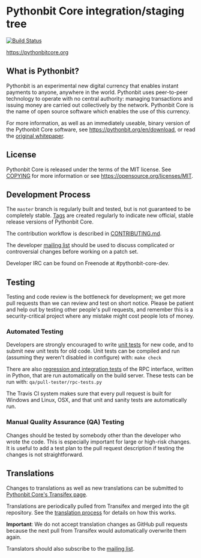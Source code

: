 Pythonbit Core integration/staging tree
=====================================

[![Build Status](https://travis-ci.org/pythonbit/pythonbit.svg?branch=master)](https://travis-ci.org/pythonbit/pythonbit)

https://pythonbitcore.org

What is Pythonbit?
----------------

Pythonbit is an experimental new digital currency that enables instant payments to
anyone, anywhere in the world. Pythonbit uses peer-to-peer technology to operate
with no central authority: managing transactions and issuing money are carried
out collectively by the network. Pythonbit Core is the name of open source
software which enables the use of this currency.

For more information, as well as an immediately useable, binary version of
the Pythonbit Core software, see https://pythonbit.org/en/download, or read the
[original whitepaper](https://pythonbitcore.org/pythonbit.pdf).

License
-------

Pythonbit Core is released under the terms of the MIT license. See [COPYING](COPYING) for more
information or see https://opensource.org/licenses/MIT.

Development Process
-------------------

The `master` branch is regularly built and tested, but is not guaranteed to be
completely stable. [Tags](https://github.com/pythonbit/pythonbit/tags) are created
regularly to indicate new official, stable release versions of Pythonbit Core.

The contribution workflow is described in [CONTRIBUTING.md](CONTRIBUTING.md).

The developer [mailing list](https://lists.linuxfoundation.org/mailman/listinfo/pythonbit-dev)
should be used to discuss complicated or controversial changes before working
on a patch set.

Developer IRC can be found on Freenode at #pythonbit-core-dev.

Testing
-------

Testing and code review is the bottleneck for development; we get more pull
requests than we can review and test on short notice. Please be patient and help out by testing
other people's pull requests, and remember this is a security-critical project where any mistake might cost people
lots of money.

### Automated Testing

Developers are strongly encouraged to write [unit tests](/doc/unit-tests.md) for new code, and to
submit new unit tests for old code. Unit tests can be compiled and run
(assuming they weren't disabled in configure) with: `make check`

There are also [regression and integration tests](/qa) of the RPC interface, written
in Python, that are run automatically on the build server.
These tests can be run with: `qa/pull-tester/rpc-tests.py`

The Travis CI system makes sure that every pull request is built for Windows
and Linux, OSX, and that unit and sanity tests are automatically run.

### Manual Quality Assurance (QA) Testing

Changes should be tested by somebody other than the developer who wrote the
code. This is especially important for large or high-risk changes. It is useful
to add a test plan to the pull request description if testing the changes is
not straightforward.

Translations
------------

Changes to translations as well as new translations can be submitted to
[Pythonbit Core's Transifex page](https://www.transifex.com/projects/p/pythonbit/).

Translations are periodically pulled from Transifex and merged into the git repository. See the
[translation process](doc/translation_process.md) for details on how this works.

**Important**: We do not accept translation changes as GitHub pull requests because the next
pull from Transifex would automatically overwrite them again.

Translators should also subscribe to the [mailing list](https://groups.google.com/forum/#!forum/pythonbit-translators).
